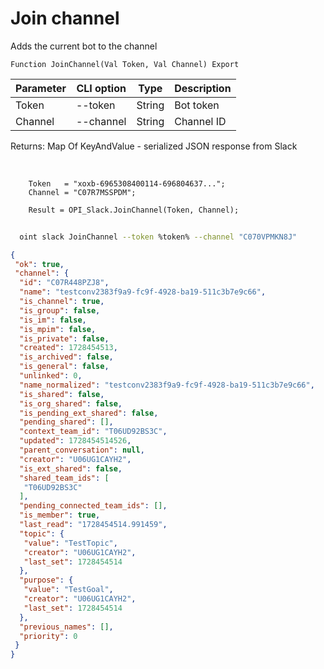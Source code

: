 ﻿---
sidebar_position: 9
---

# Join channel
 Adds the current bot to the channel



`Function JoinChannel(Val Token, Val Channel) Export`

  | Parameter | CLI option | Type | Description |
  |-|-|-|-|
  | Token | --token | String | Bot token |
  | Channel | --channel | String | Channel ID |

  
  Returns:  Map Of KeyAndValue - serialized JSON response from Slack

<br/>




```bsl title="Code example"
    Token   = "xoxb-6965308400114-696804637...";
    Channel = "C07R7MSSPDM";

    Result = OPI_Slack.JoinChannel(Token, Channel);
```



```sh title="CLI command example"
    
  oint slack JoinChannel --token %token% --channel "C070VPMKN8J"

```

```json title="Result"
{
 "ok": true,
 "channel": {
  "id": "C07R448PZJ8",
  "name": "testconv2383f9a9-fc9f-4928-ba19-511c3b7e9c66",
  "is_channel": true,
  "is_group": false,
  "is_im": false,
  "is_mpim": false,
  "is_private": false,
  "created": 1728454513,
  "is_archived": false,
  "is_general": false,
  "unlinked": 0,
  "name_normalized": "testconv2383f9a9-fc9f-4928-ba19-511c3b7e9c66",
  "is_shared": false,
  "is_org_shared": false,
  "is_pending_ext_shared": false,
  "pending_shared": [],
  "context_team_id": "T06UD92BS3C",
  "updated": 1728454514526,
  "parent_conversation": null,
  "creator": "U06UG1CAYH2",
  "is_ext_shared": false,
  "shared_team_ids": [
   "T06UD92BS3C"
  ],
  "pending_connected_team_ids": [],
  "is_member": true,
  "last_read": "1728454514.991459",
  "topic": {
   "value": "TestTopic",
   "creator": "U06UG1CAYH2",
   "last_set": 1728454514
  },
  "purpose": {
   "value": "TestGoal",
   "creator": "U06UG1CAYH2",
   "last_set": 1728454514
  },
  "previous_names": [],
  "priority": 0
 }
}
```
